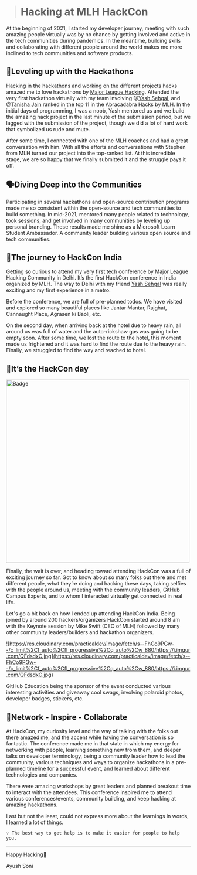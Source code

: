 > <h1><b>Hacking at MLH HackCon</b></h1>

At the beginning of 2021, I started my developer journey, meeting with such amazing people virtually was by no chance by getting involved and active in the tech communities during pandemics. In the meantime, building skills and collaborating with different people around the world makes me more inclined to tech communities and software products.

## 🚀Leveling up with the Hackathons

Hacking in the hackathons and working on the different projects hacks amazed me to love hackathons by [Major League Hacking](https:mlh.io). Attended the very first hackathon virtually with my team involving @[Yash Sehgal](https://linkedin.com/in/sehgalyash), and @[Tanisha Jain](https://www.linkedin.com/in/tanishajain11/) ranked in the top 11 in the Abracadabra Hacks by MLH. In the initial days of programming, I was a noob, Yash mentored us and we build the amazing hack project in the last minute of the submission period, but we lagged with the submission of the project, though we did a lot of hard work that symbolized us rude and mute.

After some time, I connected with one of the MLH coaches and had a great conversation with him. With all the efforts and conversations with Stephen from MLH turned our project into the top-ranked list. At this incredible stage, we are so happy that we finally submitted it and the struggle pays it off.

## 🗣️Diving Deep into the Communities

Participating in several hackathons and open-source contribution programs made me so consistent within the open-source and tech communities to build something. In mid-2021, mentored many people related to technology, took sessions, and get involved in many communities by leveling up personal branding. These results made me shine as a Microsoft Learn Student Ambassador. A community leader building various open source and tech communities.

## 🎯The journey to HackCon India

Getting so curious to attend my very first tech conference by Major League Hacking Community in Delhi. It’s the first HackCon conference in India organized by MLH. The way to Delhi with my friend [Yash Sehgal](https://linkedin.com/in/sehgalyash) was really exciting and my first experience in a metro.

Before the conference, we are full of pre-planned todos. We have visited and explored so many beautiful places like Jantar Mantar, Rajghat, Cannaught Place, Agrasen ki Baoli, etc.

On the second day, when arriving back at the hotel due to heavy rain, all around us was full of water and the auto-rickshaw gas was going to be empty soon. After some time, we lost the route to the hotel, this moment made us frightened and it was hard to find the route due to the heavy rain. Finally, we struggled to find the way and reached to hotel.

## 🤩It’s the HackCon day

<img src="https://user-images.githubusercontent.com/76895975/208198725-b5dca954-f3d2-4a10-a17c-2df6dad29438.png" alt="Badge" w="500px" height="500px"/>

Finally, the wait is over, and heading toward attending HackCon was a full of exciting journey so far. Got to know about so many folks out there and met different people, what they’re doing and hacking these days, taking selfies with the people around us, meeting with the community leaders, GitHub Campus Experts, and to whom I interacted virtually get connected in real life.

Let's go a bit back on how I ended up attending HackCon India. Being joined by around 200 hackers/organizers HackCon started around 8 am with the Keynote session by Mike Swift (CEO of MLH) followed by many other community leaders/builders and hackathon organizers.

![https://res.cloudinary.com/practicaldev/image/fetch/s--FhCo9PGw--/c_limit%2Cf_auto%2Cfl_progressive%2Cq_auto%2Cw_880/https://i.imgur.com/QFdsdxC.jpg](https://res.cloudinary.com/practicaldev/image/fetch/s--FhCo9PGw--/c_limit%2Cf_auto%2Cfl_progressive%2Cq_auto%2Cw_880/https://i.imgur.com/QFdsdxC.jpg)

GitHub Education being the sponsor of the event conducted various interesting activities and giveaway cool swags, involving polaroid photos, developer badges, stickers, etc.

## **🤝Network - Inspire - Collaborate**

At HackCon, my curiosity level and the way of talking with the folks out there amazed me, and the accent while having the conversation is so fantastic. The conference made me in that state in which my energy for networking with people, learning something new from them, and deeper talks on developer terminology, being a community leader how to lead the community, various techniques and ways to organize hackathons in a pre-planned timeline for a successful event, and learned about different technologies and companies.

There were amazing workshops by great leaders and planned breakout time to interact with the attendees. This conference inspired me to attend various conferences/events, community building, and keep hacking at amazing hackathons.

Last but not the least, could not express more about the learnings in words, I learned a lot of things.

```
💡 The best way to get help is to make it easier for people to help you.
```

---

Happy Hacking💜

Ayush Soni
